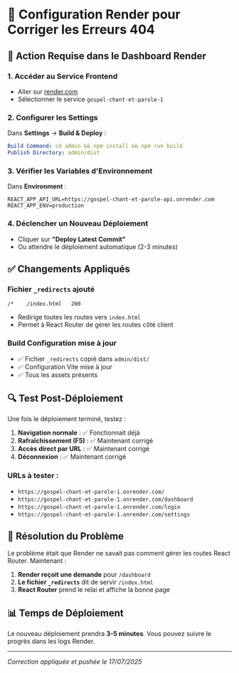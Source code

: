 # 🚀 Configuration Render pour Corriger les Erreurs 404

## 🎯 **Action Requise dans le Dashboard Render**

### **1. Accéder au Service Frontend**
- Aller sur [render.com](https://render.com)
- Sélectionner le service `gospel-chant-et-parole-1`

### **2. Configurer les Settings**
Dans **Settings** → **Build & Deploy** :

```yaml
Build Command: cd admin && npm install && npm run build
Publish Directory: admin/dist
```

### **3. Vérifier les Variables d'Environnement**
Dans **Environment** :
```
REACT_APP_API_URL=https://gospel-chant-et-parole-api.onrender.com
REACT_APP_ENV=production
```

### **4. Déclencher un Nouveau Déploiement**
- Cliquer sur **"Deploy Latest Commit"**
- Ou attendre le déploiement automatique (2-3 minutes)

## ✅ **Changements Appliqués**

### **Fichier `_redirects` ajouté**
```
/*    /index.html   200
```
- Redirige toutes les routes vers `index.html`
- Permet à React Router de gérer les routes côté client

### **Build Configuration mise à jour**
- ✅ Fichier `_redirects` copié dans `admin/dist/`
- ✅ Configuration Vite mise à jour
- ✅ Tous les assets présents

## 🔍 **Test Post-Déploiement**

Une fois le déploiement terminé, testez :

1. **Navigation normale** : ✅ Fonctionnait déjà
2. **Rafraîchissement (F5)** : ✅ Maintenant corrigé
3. **Accès direct par URL** : ✅ Maintenant corrigé
4. **Déconnexion** : ✅ Maintenant corrigé

### **URLs à tester :**
- `https://gospel-chant-et-parole-1.onrender.com/`
- `https://gospel-chant-et-parole-1.onrender.com/dashboard`
- `https://gospel-chant-et-parole-1.onrender.com/login`
- `https://gospel-chant-et-parole-1.onrender.com/settings`

## 🎉 **Résolution du Problème**

Le problème était que Render ne savait pas comment gérer les routes React Router. Maintenant :

1. **Render reçoit une demande** pour `/dashboard`
2. **Le fichier `_redirects`** dit de servir `/index.html`
3. **React Router** prend le relai et affiche la bonne page

## 📊 **Temps de Déploiement**

Le nouveau déploiement prendra **3-5 minutes**. Vous pouvez suivre le progrès dans les logs Render.

---

*Correction appliquée et pushée le 17/07/2025*
